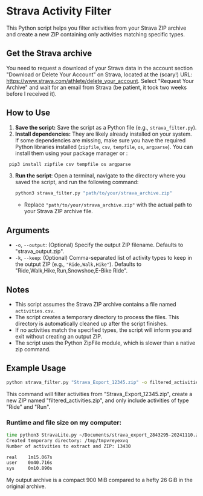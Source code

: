 # Strava Activity Filter

This Python script helps you filter activities from your Strava ZIP archive and create a new ZIP containing only activities matching specific types.

## Get the Strava archive

You need to request a download of your Strava data in the account section "Download or Delete Your Account" on Strava, located at the (scary!) URL: https://www.strava.com/athlete/delete_your_account.
Select "Request Your Archive" and wait for an email from Strava (be patient, it took two weeks before I received it).

## How to Use

1. **Save the script:** Save the script as a Python file (e.g., `strava_filter.py`).
2. **Install dependencies:** They are likely already installed on your system. If some dependencies are missing, make sure you have the required Python libraries installed (`zipfile`, `csv`, `tempfile`, `os`, `argparse`). You can install them using your package manager or :

  ```bash
   pip3 install zipfile csv tempfile os argparse
  ``` 
3. **Run the script**: Open a terminal, navigate to the directory where you saved the script, and run the following command:

   ```bash
   python3 strava_filter.py "path/to/your/strava_archive.zip"
   ``` 
    -   Replace `"path/to/your/strava_archive.zip"` with the actual path to your Strava ZIP archive file.

## Arguments

*   `-o`, `--output`: (Optional) Specify the output ZIP filename. Defaults to "strava_output.zip".
*   `-k`, `--keep`: (Optional) Comma-separated list of activity types to keep in the output ZIP (e.g., `"Ride,Walk,Hike"`). Defaults to "Ride,Walk,Hike,Run,Snowshoe,E-Bike Ride".

## Notes

*   This script assumes the Strava ZIP archive contains a file named `activities.csv`.
*   The script creates a temporary directory to process the files. This directory is automatically cleaned up after the script finishes.
*   If no activities match the specified types, the script will inform you and exit without creating an output ZIP.
*   The script uses the Python ZipFile module, which is slower than a native zip command.

## Example Usage

```bash
python strava_filter.py "Strava_Export_12345.zip" -o filtered_activities.zip -k "Ride,Run"
```
This command will filter activities from "Strava_Export_12345.zip", create a new ZIP named "filtered_activities.zip", and only include activities of type "Ride" and "Run".

### Runtime and file size on my computer:

```bash
time python3 StravaLite.py ~/Documents/strava_export_2843295-20241110.zip
Created temporary directory: /tmp/tmpvreyexvq
Number of activities to extract and ZIP: 13430

real    1m15.067s
user    0m40.716s
sys     0m10.890s
```
My output archive is a compact 900 MiB compared to a hefty 26 GiB in the original archive.
